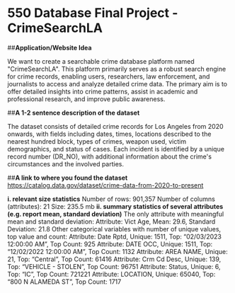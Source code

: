 # 550 Database Final Project - CrimeSearchLA

##**Application/Website Idea**

We want to create a searchable crime database platform named "CrimeSearchLA". This platform primarily serves as a robust search engine for crime records, enabling users, researchers, law enforcement, and journalists to access and analyze detailed crime data. The primary aim is to offer detailed insights into crime patterns, assist in academic and professional research, and improve public awareness.

##**A 1-2 sentence description of the dataset**

The dataset consists of detailed crime records for Los Angeles from 2020 onwards, with fields including dates, times, locations described to the nearest hundred block, types of crimes, weapon used, victim demographics, and status of cases. Each incident is identified by a unique record number (DR_NO), with additional information about the crime's circumstances and the involved parties. 

##**A link to where you found the dataset**
https://catalog.data.gov/dataset/crime-data-from-2020-to-present

**i. relevant size statistics**
Number of rows: 901,357
Number of columns (attributes): 21
Size: 235.5 mb
**ii. summary statistics of several attributes (e.g. report mean, standard deviation)**
The only attribute with meaningful mean and standard deviation:
Attribute: Vict Age, Mean: 29.6, Standard Deviation: 21.8 
	Other categorical variables with number of unique values, top value and count:
Attribute: Date Rptd, Unique: 1511, Top: “02/03/2023 12:00:00 AM”, Top Count: 925
Attribute: DATE OCC, Unique: 1511, Top: “12/02/2022 12:00:00 AM”, Top Count: 1132
Attribute: AREA NAME, Unique: 21, Top: “Central”, Top Count: 61416
Attribute: Crm Cd Desc, Unique: 139, Top: “VEHICLE - STOLEN”, Top Count: 96751
Attribute: Status, Unique: 6, Top: “IC”, Top Count: 721221
Attribute: LOCATION, Unique: 65040, Top: “800 N ALAMEDA ST”, Top Count: 1717
